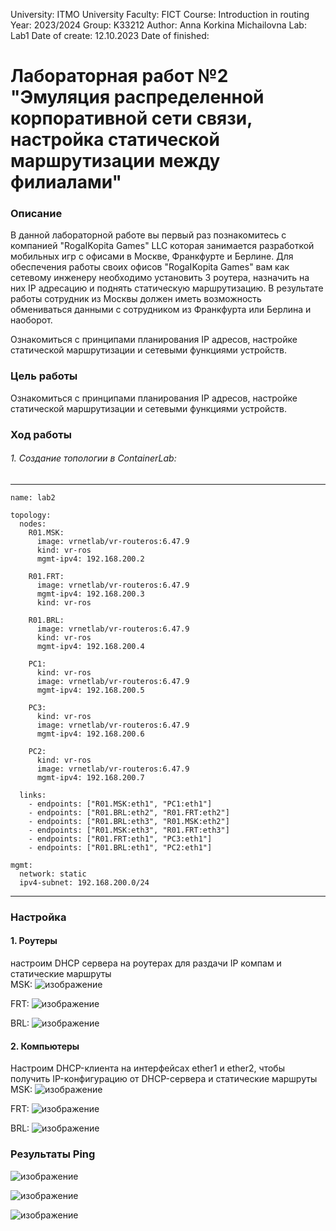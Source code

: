 


University: ITMO University
Faculty: FICT
Course: Introduction in routing
Year: 2023/2024
Group: K33212
Author: Anna Korkina Michailovna
Lab: Lab1
Date of create: 12.10.2023
Date of finished: 

# Лабораторная работ №2 "Эмуляция распределенной корпоративной сети связи, настройка статической маршрутизации между филиалами"

### Описание
В данной лабораторной работе вы первый раз познакомитесь с компанией "RogaIKopita Games" LLC которая занимается разработкой мобильных игр с офисами в Москве, Франкфурте и Берлине. Для обеспечения работы своих офисов "RogaIKopita Games" вам как сетевому инженеру необходимо установить 3 роутера, назначить на них IP адресацию и поднять статическую маршрутизацию. В результате работы сотрудник из Москвы должен иметь возможность обмениваться данными с сотрудником из Франкфурта или Берлина и наоборот.  

Ознакомиться с принципами планирования IP адресов, настройке статической маршрутизации и сетевыми функциями устройств.
### Цель работы
Ознакомиться с принципами планирования IP адресов, настройке статической маршрутизации и сетевыми функциями устройств.
### Ход работы
###### 1. Создание топологии в ContainerLab:

---

	name: lab2

	topology:
	  nodes:
	    R01.MSK:
	      image: vrnetlab/vr-routeros:6.47.9
	      kind: vr-ros
	      mgmt-ipv4: 192.168.200.2

	    R01.FRT:
	      image: vrnetlab/vr-routeros:6.47.9
	      mgmt-ipv4: 192.168.200.3
	      kind: vr-ros
	    
	    R01.BRL:
	      image: vrnetlab/vr-routeros:6.47.9
	      kind: vr-ros
	      mgmt-ipv4: 192.168.200.4

	    PC1:
	      kind: vr-ros
	      image: vrnetlab/vr-routeros:6.47.9
	      mgmt-ipv4: 192.168.200.5

	    PC3:
	      kind: vr-ros
	      image: vrnetlab/vr-routeros:6.47.9
	      mgmt-ipv4: 192.168.200.6
	    
	    PC2:
	      kind: vr-ros
	      image: vrnetlab/vr-routeros:6.47.9
	      mgmt-ipv4: 192.168.200.7

	  links:
	    - endpoints: ["R01.MSK:eth1", "PC1:eth1"]
	    - endpoints: ["R01.BRL:eth2", "R01.FRT:eth2"]
	    - endpoints: ["R01.BRL:eth3", "R01.MSK:eth2"]
	    - endpoints: ["R01.MSK:eth3", "R01.FRT:eth3"]
	    - endpoints: ["R01.FRT:eth1", "PC3:eth1"]
	    - endpoints: ["R01.BRL:eth1", "PC2:eth1"]

	mgmt:
	  network: static
	  ipv4-subnet: 192.168.200.0/24

---

### Настройка 
#### 1. Роутеры
настроим DHCP сервера на роутерах для раздачи IP компам и статические маршруты      
MSK:
![изображение](https://github.com/kegly/Routing/assets/90460093/fd3072af-8bc7-43da-9261-10826b19b6fc)

FRT:
![изображение](https://github.com/kegly/Routing/assets/90460093/bcd6f0df-c3c2-4760-866a-89638244cd54)

BRL:
![изображение](https://github.com/kegly/Routing/assets/90460093/add17ece-5817-4895-a1aa-24e62ab2fe5d)

#### 2. Компьютеры
Настроим DHCP-клиента на интерфейсах ether1 и ether2, чтобы получить IP-конфигурацию от DHCP-сервера и статические маршруты
MSK:
![изображение](https://github.com/kegly/Routing/assets/90460093/e2c0cc44-cf4b-4010-a0b6-3dee307d25bd)

FRT:
![изображение](https://github.com/kegly/Routing/assets/90460093/6d1570be-4a17-4b25-9d56-bf09ceaf5d62)

BRL:
![изображение](https://github.com/kegly/Routing/assets/90460093/d02b3bb0-858c-402b-b1cc-5d29422d8d3c)

### Результаты Ping

![изображение](https://github.com/kegly/Routing/assets/90460093/80020c1d-b5e7-4c6a-a1f7-f3a1d17a926f)

![изображение](https://github.com/kegly/Routing/assets/90460093/cc22910b-d246-4223-bf4b-38935438d8b4)

![изображение](https://github.com/kegly/Routing/assets/90460093/4ba0fa61-0e4e-4798-964b-5ec0c84381c9)




